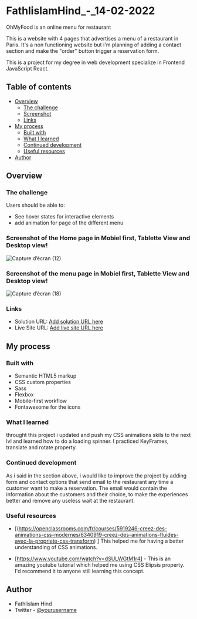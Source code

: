 # FathlislamHind_-_14-02-2022


OhMyFood is an online menu for restaurant 

This is a website with 4 pages that advertises a menu of a restaurant in Paris. 
It's a non functioning website but i'm planning of adding a contact section and make the "order" button trigger a reservation form. 

This is a project for my degree in web development specialize in Frontend JavaScript React. 

## Table of contents

- [Overview](#overview)
  - [The challenge](#the-challenge)
  - [Screenshot](#screenshot)
  - [Links](#links)
- [My process](#my-process)
  - [Built with](#built-with)
  - [What I learned](#what-i-learned)
  - [Continued development](#continued-development)
  - [Useful resources](#useful-resources)
- [Author](#author)


## Overview

### The challenge

Users should be able to:

- See hover states for interactive elements
- add animation for page of the different menu

### Screenshot of the Home page in Mobiel first, Tablette View and Desktop view!
![Capture d’écran (12)](https://user-images.githubusercontent.com/92610008/155342425-0d367ba9-4330-439f-a74c-dbced1b3d63f.png)



### Screenshot of the menu  page in Mobiel first, Tablette View and Desktop view!

![Capture d’écran (18)](https://user-images.githubusercontent.com/92610008/156845614-2864717e-475a-4321-8ea2-58a5162c5530.png)






### Links

- Solution URL: [Add solution URL here](https://your-solution-url.com)
- Live Site URL: [Add live site URL here](https://your-live-site-url.com)

## My process

### Built with

- Semantic HTML5 markup
- CSS custom properties
- Sass
- Flexbox
- Mobile-first workflow
- Fontawesome for the icons

### What I learned

throught this project i updated and push my CSS animations skils to the next lvl and learned how to do a loading spinner. 
I practiced KeyFrames, translate and rotate property. 


### Continued development

As i said in the section above, i would like to improve the project by adding form and contact options that send email to the restaurant any time a customer want to make a reservation. 
The email would contain the information about the customers and their choice, to make the experiences better and remove any useless wait at the restaurant. 


### Useful resources

- [(https://openclassrooms.com/fr/courses/5919246-creez-des-animations-css-modernes/6340919-creez-des-animations-fluides-avec-la-propriete-css-transform) ]
This helped me for having a better understanding of CSS animations. 

- [https://www.youtube.com/watch?v=dSULWGtM1r4] - This is an amazing youtube tutorial which helped me using CSS Elipsis property. I'd recommend it to anyone still learning this concept.



## Author

- Fathlislam Hind
- Twitter - [@yourusername](https://www.twitter.com/yourusername)
